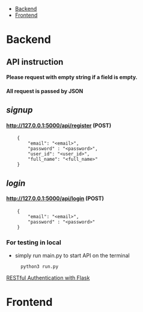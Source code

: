  - [Backend](#backend)
 - [Frontend](#frontend)



# Backend
## API instruction
#### Please request with empty string if a field is empty.

#### All request is passed by JSON

## *signup*

#### http://127.0.0.1:5000/api/register (POST)

        {
            "email": "<email>",
            "password" : "<password>",
            "user_id": "<user_id>",
            "full_name": "<full_name>"
        }


## *login*

#### http://127.0.0.1:5000/api/login (POST)

        {
            "email": "<email>",
            "password" : "<password>"
        }

### For testing in local
- simply run main.py to start API on the terminal

        python3 run.py

[RESTful Authentication with Flask](https://blog.miguelgrinberg.com/post/restful-authentication-with-flask)


# Frontend
